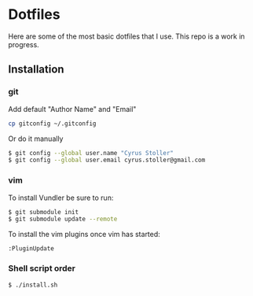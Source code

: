 # Dotfiles

Here are some of the most basic dotfiles that I use. This repo is a work in progress.

## Installation

### git

Add default "Author Name" and "Email"

```bash
cp gitconfig ~/.gitconfig
```

Or do it manually

```bash
$ git config --global user.name "Cyrus Stoller"
$ git config --global user.email cyrus.stoller@gmail.com
```

### vim

To install Vundler be sure to run:

```bash
$ git submodule init
$ git submodule update --remote
```

To install the vim plugins once vim has started:

```vim
:PluginUpdate
```

### Shell script order

```bash
$ ./install.sh
```
